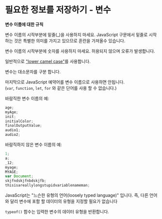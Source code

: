 # 필요한 정보를 저장하기 - 변수

**변수 이름에 대한 규칙**

변수 이름의 시작부분에 밑줄(\_)을 사용하지 마세요. JavaScript 구문에서 밑줄로 시작하는 것은 특별한 의미를 가지고 있으므로 혼란을 가져올수 있습니다.

변수 이름의 시작부분에 숫자를 사용하지 마세요. 허용되지 않으며 오류가 발생합니다.

일반적으로 ["lower camel case"](https://en.wikipedia.org/wiki/CamelCase#Variations_and_synonyms)를 사용합니다.

변수는 대소문자를 구분 합니다.

마지막으로 JavaScript 예약어를 변수 이름으로 사용하면 안됩니다.(`var`, `function`, `let`, `for` 와 같은 단어를 사용 할 수 없습니다.)

바람직한 변수 이름의 예:

```jsx
age;
myAge;
init;
initialColor;
finalOutputValue;
audio1;
audio2;
```

바람직하지 않은 변수 이름의 예:

```jsx
1;
a;
_12;
myage;
MYAGE;
var Document;
skjfndskjfnbdskjfb;
thisisareallylongstupidvariablenameman;
```

JavaScript는 "느슨한 유형의 언어(loosely typed language)" 입니다. 즉, 다른 언어와 달리 변수에 포함 할 데이터의 유형을 지정할 필요가 없습니다

`typeof()` 함수는 입력한 변수의 데이터 유형을 반환합니다.
